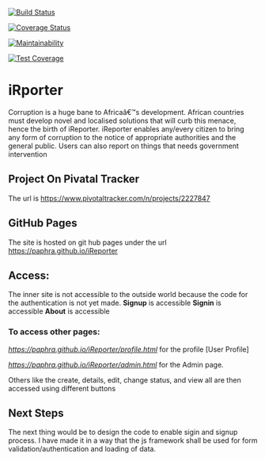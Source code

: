 [![Build Status](https://travis-ci.com/Paphra/iReporter.svg?branch=develop)](https://travis-ci.com/Paphra/iReporter)

[![Coverage Status](https://coveralls.io/repos/github/Paphra/iReporter/badge.svg?branch=develop)](https://coveralls.io/github/Paphra/iReporter?branch=develop)

[![Maintainability](https://api.codeclimate.com/v1/badges/98b3fa2007fd1192b882/maintainability)](https://codeclimate.com/github/Paphra/iReporter/maintainability)

[![Test Coverage](https://api.codeclimate.com/v1/badges/98b3fa2007fd1192b882/test_coverage)](https://codeclimate.com/github/Paphra/iReporter/test_coverage)

# iRporter
Corruption is a huge bane to Africaâ€™s development. African countries must develop novel and localised solutions that will curb this menace, hence the birth of iReporter. iReporter enables any/every citizen to bring any form of corruption to the notice of appropriate authorities and the general public. Users can also report on things that needs government intervention

## Project On Pivatal Tracker
The url is https://www.pivotaltracker.com/n/projects/2227847

## GitHub Pages
The site is hosted on git hub pages under the url
https://paphra.github.io/iReporter

## Access:
The inner site is not accessible to the outside world because the code for the authentication is not yet made.
**Signup** is accessible
**Signin** is accessible
**About** is accessible
### To access other pages:
*https://paphra.github.io/iReporter/profile.html* for the profile [User Profile]

*https://paphra.github.io/iReporter/admin.html* for the Admin page.

Others like the create, details, edit, change status, and view all are then accessed using different buttons

## Next Steps
The next thing would be to design the code to enable sigin and signup process.
I have made it in a way that the js framework shall be used for form validation/authentication and loading of data.
